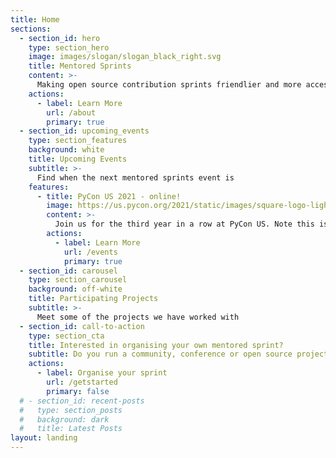 ```yaml
---
title: Home
sections:
  - section_id: hero
    type: section_hero
    image: images/slogan/slogan_black_right.svg
    title: Mentored Sprints
    content: >-
      Making open source contribution sprints friendlier and more accessible to all.
    actions:
      - label: Learn More
        url: /about
        primary: true
  - section_id: upcoming_events
    type: section_features
    background: white
    title: Upcoming Events
    subtitle: >-
      Find when the next mentored sprints event is
    features:
      - title: PyCon US 2021 - online!
        image: https://us.pycon.org/2021/static/images/square-logo-light.4c12d005d254.svg
        content: >-
          Join us for the third year in a row at PyCon US. Note this is an online event.
        actions:
          - label: Learn More
            url: /events
            primary: true
  - section_id: carousel
    type: section_carousel
    background: off-white
    title: Participating Projects
    subtitle: >- 
      Meet some of the projects we have worked with
  - section_id: call-to-action
    type: section_cta
    title: Interested in organising your own mentored sprint?
    subtitle: Do you run a community, conference or open source project and would like to organise a mentored sprint? Check this useful guide!
    actions:
      - label: Organise your sprint
        url: /getstarted
        primary: false
  # - section_id: recent-posts
  #   type: section_posts
  #   background: dark
  #   title: Latest Posts
layout: landing
---
```

